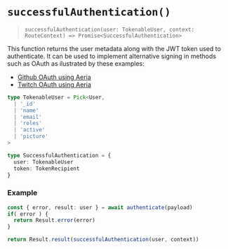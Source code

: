 # `successfulAuthentication()`
>`successfulAuthentication(user: TokenableUser, context: RouteContext) => Promise<SuccessfulAuthentication>`

This function returns the user metadata along with the JWT token used to authenticate. It can be used to implement alternative signing in methods such as OAuth as ilustrated by these examples:

- [Github OAuth using Aeria](https://github.com/SamCaliman/aeria-github-auth/blob/master/api/src/routes/github.ts)
- [Twitch OAuth using Aeria](https://github.com/SamCaliman/aeria-twitch-auth/blob/master/api/src/routes/twitch.ts)

```ts
type TokenableUser = Pick<User,
  | '_id'
  | 'name'
  | 'email'
  | 'roles'
  | 'active'
  | 'picture'
>

type SuccessfulAuthentication = {
  user: TokenableUser
  token: TokenRecipient
}
```

### Example

```ts
const { error, result: user } = await authenticate(payload)
if( error ) {
  return Result.error(error)
}

return Result.result(successfulAuthentication(user, context))
```

